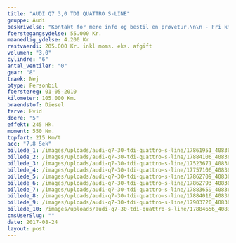 ```yaml
---
title: "AUDI Q7 3,0 TDI QUATTRO S-LINE"
gruppe: Audi
beskrivelse: "Kontakt for mere info og bestil en prøvetur.\n\n - Fri km. \n\n - Klar til levering.\n\n - Mulighed for mekaniskgaranti.\n\n  ✔ Ingen km-begrænsning: Kør så meget du vil i hele perioden.\n\n ✔ Garantiforsikring tilbydes: Ingen uventede værksteds regninger.\n\n ✔ Mulighed for billig forsikring \n\n ✔ Vaskekort til Cirkel K: Vask bilen i hele landet hos Cirkel K.\n\n ✔ Skal vi hjælpe dig med at finde drømmebilen, tilbyder vi Danmarks bedste leasingpakker.\n\n"
foerstegangsydelse: 55.000 Kr.
maanedlig_ydelse: 4.200 Kr
restvaerdi: 205.000 Kr. inkl moms. eks. afgift
volumen: "3,0"
cylindre: "6"
antal_ventiler: "0"
gear: "8"
traek: Nej
btype: Personbil
foerstereg: 01-05-2010
kilometer: 105.000 Km.
braendstof: Diesel
farve: Hvid
doere: "5"
effekt: 245 Hk.
moment: 550 Nm.
topfart: 215 Km/t
acc: "7,8 Sek"
billede_1: /images/uploads/audi-q7-30-tdi-quattro-s-line/17861951_408360619520531_6018565657071073353_n.jpg
billede_2: /images/uploads/audi-q7-30-tdi-quattro-s-line/17884106_408360636187196_7953324372646091384_n.jpg
billede_3: /images/uploads/audi-q7-30-tdi-quattro-s-line/17523671_408360689520524_2156634609402775786_n.jpg
billede_4: /images/uploads/audi-q7-30-tdi-quattro-s-line/17757106_408360836187176_7528065434084442020_n.jpg
billede_5: /images/uploads/audi-q7-30-tdi-quattro-s-line/17862709_408360839520509_8344391983134284986_n.jpg
billede_6: /images/uploads/audi-q7-30-tdi-quattro-s-line/17862793_408360979520495_6867436940056214927_n.jpg
billede_7: /images/uploads/audi-q7-30-tdi-quattro-s-line/17883659_408361049520488_2729889713985787932_n.jpg
billede_8: /images/uploads/audi-q7-30-tdi-quattro-s-line/17884016_408360906187169_2278801479644937088_n.jpg
billede_9: /images/uploads/audi-q7-30-tdi-quattro-s-line/17903720_408361012853825_7819813745861037342_n.jpg
billede_10: /images/uploads/audi-q7-30-tdi-quattro-s-line/17884656_408361016187158_408662119179369111_n.jpg
cmsUserSlug: ""
date: 2017-08-24 
layout: post
---
```


